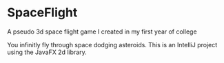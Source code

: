 # SpaceFlight
A pseudo 3d space flight game I created in my first year of college

You infinitly fly through space dodging asteroids.
This is an IntelliJ project using the JavaFX 2d library.
